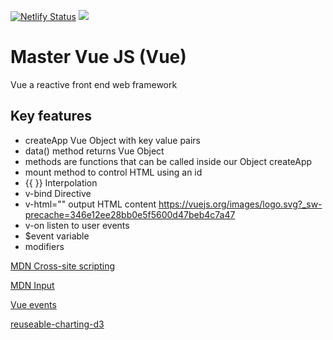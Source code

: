 [![Netlify Status](https://api.netlify.com/api/v1/badges/ee0f7edd-649a-4efa-8f31-fefb31423e66/deploy-status)](https://app.netlify.com/sites/boring-swartz-72b48b/deploys)
![](https://vuejs.org/images/logo.svg?_sw-precache=346e12ee28bb0e5f5600d47beb4c7a47) 
# Master Vue JS (Vue)
Vue a reactive front end web framework  

## Key features 
- createApp Vue Object with key value pairs
- data() method returns Vue Object
- methods are functions that can be called inside our Object createApp
- mount method to control HTML using an id
- {{ }} Interpolation
- v-bind Directive
- v-html="" output HTML content https://vuejs.org/images/logo.svg?_sw-precache=346e12ee28bb0e5f5600d47beb4c7a47
- v-on listen to user events
- $event variable
- modifiers

[MDN Cross-site scripting](https://developer.mozilla.org/en-US/docs/Glossary/Cross-site_scripting) 

[MDN Input](https://developer.mozilla.org/en-US/docs/Web/HTML/Element/Input)

[Vue events](https://vuejs.org/v2/guide/events.html)

[reuseable-charting-d3](https://www.vuescript.com/reuseable-charting-d3/)
